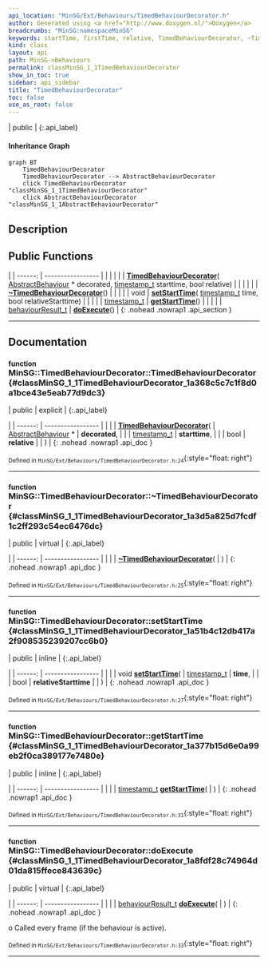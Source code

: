 ```yaml
---
api_location: "MinSG/Ext/Behaviours/TimedBehaviourDecorator.h"
author: Generated using <a href="http://www.doxygen.nl/">Doxygen</a>
breadcrumbs: "MinSG:namespaceMinSG"
keywords: startTime, firstTime, relative, TimedBehaviourDecorator, ~TimedBehaviourDecorator, setStartTime, getStartTime, doExecute
kind: class
layout: api
path: MinSG->Behaviours
permalink: classMinSG_1_1TimedBehaviourDecorator
show_in_toc: true
sidebar: api_sidebar
title: "TimedBehaviourDecorator"
toc: false
use_as_root: false
---
```


| public |
{:.api_label}

#### Inheritance Graph

```mermaid
graph BT
	TimedBehaviourDecorator
	TimedBehaviourDecorator --> AbstractBehaviourDecorator
	click TimedBehaviourDecorator "classMinSG_1_1TimedBehaviourDecorator"
	click AbstractBehaviourDecorator "classMinSG_1_1AbstractBehaviourDecorator"
```

## Description





## Public Functions

|
| ------: | ----------------- |
|  | |
|  | **[TimedBehaviourDecorator](#classMinSG_1_1TimedBehaviourDecorator_1a368c5c7c1f8d0a1bce43e5eab77d9dc3)**( [AbstractBehaviour](classMinSG_1_1AbstractBehaviour) * decorated,  [timestamp_t](classMinSG_1_1Behavior#classMinSG_1_1Behavior_1a5a2c4437843f9fce32c9840894799c8f)  starttime, bool relative) |
|  | |
|  | **[~TimedBehaviourDecorator](#classMinSG_1_1TimedBehaviourDecorator_1a3d5a825d7fcdf1c2ff293c54ec6476dc)**() |
|  | |
| void | **[setStartTime](#classMinSG_1_1TimedBehaviourDecorator_1a51b4c12db417a2f908535239207cc6b0)**( [timestamp_t](classMinSG_1_1Behavior#classMinSG_1_1Behavior_1a5a2c4437843f9fce32c9840894799c8f)  time, bool relativeStarttime) |
|  | |
| [timestamp_t](classMinSG_1_1Behavior#classMinSG_1_1Behavior_1a5a2c4437843f9fce32c9840894799c8f) | **[getStartTime](#classMinSG_1_1TimedBehaviourDecorator_1a377b15d6e0a99eb2f0ca389177e7480e)**() |
|  | |
| [behaviourResult_t](classMinSG_1_1Behavior#classMinSG_1_1Behavior_1afbd60a8df73dc581d2d00a1483f630ef) | **[doExecute](#classMinSG_1_1TimedBehaviourDecorator_1a8fdf28c74964d01da815ffece843639c)**() |
{: .nohead .nowrap1 .api_section }


-------------------------------------------------------------------

## Documentation

### <small>function</small><br/> MinSG::TimedBehaviourDecorator::TimedBehaviourDecorator {#classMinSG_1_1TimedBehaviourDecorator_1a368c5c7c1f8d0a1bce43e5eab77d9dc3}

| public | explicit |
{:.api_label}

|
| ------: | ----------------- |
|  |
|  **[TimedBehaviourDecorator](#classMinSG_1_1TimedBehaviourDecorator_1a368c5c7c1f8d0a1bce43e5eab77d9dc3)**( |  [AbstractBehaviour](classMinSG_1_1AbstractBehaviour) * | **decorated**, |
| |  [timestamp_t](classMinSG_1_1Behavior#classMinSG_1_1Behavior_1a5a2c4437843f9fce32c9840894799c8f)  | **starttime**, |
| | bool | **relative** |
|   ) |
{: .nohead .nowrap1 .api_doc }





<sub>Defined in `MinSG/Ext/Behaviours/TimedBehaviourDecorator.h:24`</sub>{:style="float: right"}

-------------------------------------------------------------------

### <small>function</small><br/> MinSG::TimedBehaviourDecorator::~TimedBehaviourDecorator {#classMinSG_1_1TimedBehaviourDecorator_1a3d5a825d7fcdf1c2ff293c54ec6476dc}

| public | virtual |
{:.api_label}

|
| ------: | ----------------- |
|  |
|  **[~TimedBehaviourDecorator](#classMinSG_1_1TimedBehaviourDecorator_1a3d5a825d7fcdf1c2ff293c54ec6476dc)**( |  ) |
{: .nohead .nowrap1 .api_doc }





<sub>Defined in `MinSG/Ext/Behaviours/TimedBehaviourDecorator.h:25`</sub>{:style="float: right"}

-------------------------------------------------------------------

### <small>function</small><br/> MinSG::TimedBehaviourDecorator::setStartTime {#classMinSG_1_1TimedBehaviourDecorator_1a51b4c12db417a2f908535239207cc6b0}

| public | inline |
{:.api_label}

|
| ------: | ----------------- |
|  |
| void **[setStartTime](#classMinSG_1_1TimedBehaviourDecorator_1a51b4c12db417a2f908535239207cc6b0)**( |  [timestamp_t](classMinSG_1_1Behavior#classMinSG_1_1Behavior_1a5a2c4437843f9fce32c9840894799c8f)  | **time**, |
| | bool | **relativeStarttime** |
|   ) |
{: .nohead .nowrap1 .api_doc }





<sub>Defined in `MinSG/Ext/Behaviours/TimedBehaviourDecorator.h:27`</sub>{:style="float: right"}

-------------------------------------------------------------------

### <small>function</small><br/> MinSG::TimedBehaviourDecorator::getStartTime {#classMinSG_1_1TimedBehaviourDecorator_1a377b15d6e0a99eb2f0ca389177e7480e}

| public | inline |
{:.api_label}

|
| ------: | ----------------- |
|  |
| [timestamp_t](classMinSG_1_1Behavior#classMinSG_1_1Behavior_1a5a2c4437843f9fce32c9840894799c8f) **[getStartTime](#classMinSG_1_1TimedBehaviourDecorator_1a377b15d6e0a99eb2f0ca389177e7480e)**( |  ) |
{: .nohead .nowrap1 .api_doc }





<sub>Defined in `MinSG/Ext/Behaviours/TimedBehaviourDecorator.h:31`</sub>{:style="float: right"}

-------------------------------------------------------------------

### <small>function</small><br/> MinSG::TimedBehaviourDecorator::doExecute {#classMinSG_1_1TimedBehaviourDecorator_1a8fdf28c74964d01da815ffece843639c}

| public | virtual |
{:.api_label}

|
| ------: | ----------------- |
|  |
| [behaviourResult_t](classMinSG_1_1Behavior#classMinSG_1_1Behavior_1afbd60a8df73dc581d2d00a1483f630ef) **[doExecute](#classMinSG_1_1TimedBehaviourDecorator_1a8fdf28c74964d01da815ffece843639c)**( |  ) |
{: .nohead .nowrap1 .api_doc }



o Called every frame (if the behaviour is active).



<sub>Defined in `MinSG/Ext/Behaviours/TimedBehaviourDecorator.h:33`</sub>{:style="float: right"}

-------------------------------------------------------------------

